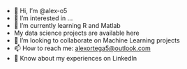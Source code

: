 - 👋 Hi, I’m @alex-o5
- 👀 I’m interested in ...
- 🌱 I’m currently learning R and Matlab
- My data science projects are available here
- 🤝 I’m looking to collaborate on Machine Learning projects
- 📫 How to reach me: alexortega5@outlook.com
- 📄 Know about my experiences on LinkedIn

<!---
alex-o5/alex-o5 is a ✨ special ✨ repository because its `README.md` (this file) appears on your GitHub profile.
You can click the Preview link to take a look at your changes.
--->
